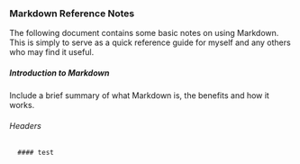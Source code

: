 ### Markdown Reference Notes
<p>The following document contains some basic notes on using Markdown. This is simply to serve as a quick reference guide for myself and any others who may find it useful.</p>

##### Introduction to Markdown
<p>Include a brief summary of what Markdown is, the benefits and how it works.</p>

###### Headers
```markdown
  #### test
```
